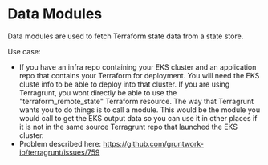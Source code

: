 # Data Modules

Data modules are used to fetch Terraform state data from a state store.

Use case:
* If you have an infra repo containing your EKS cluster and an application repo that contains your Terraform for deployment.  You will need the EKS cluste info to be able to deploy into that cluster.  If you are using Terragrunt, you wont directly be able to use the "terraform_remote_state" Terraform resource.  The way that Terragrunt wants you to do things is to call a module.  This would be the module you would call to get the EKS output data so you can use it in other places if it is not in the same source Terragrunt repo that launched the EKS cluster.
* Problem described here: https://github.com/gruntwork-io/terragrunt/issues/759
